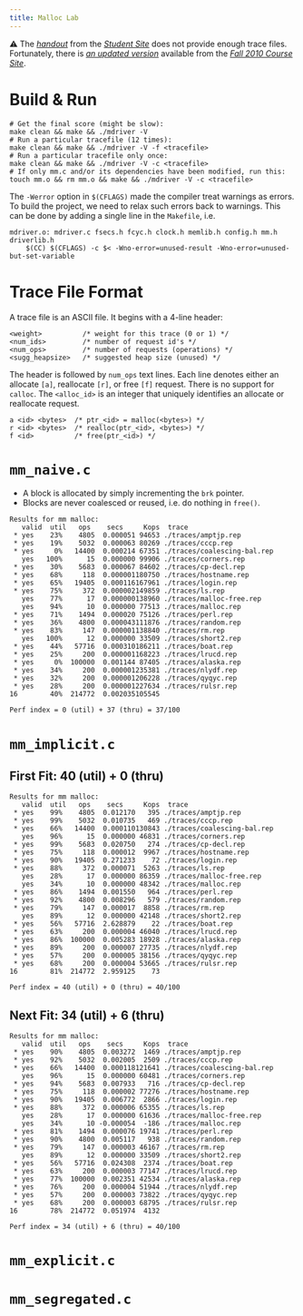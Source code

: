 ```yaml
---
title: Malloc Lab
---
```


⚠️ The [*handout*](http://csapp.cs.cmu.edu/3e/malloclab-handout.tar) from the [*Student Site*](http://csapp.cs.cmu.edu/3e/labs.html) does not provide enough trace files. Fortunately, there is [*an updated version*](https://www.cs.cmu.edu/afs/cs/academic/class/15213-f10/www/labs/malloclab-handout.tar) available from the [*Fall 2010 Course Site*](http://www.cs.cmu.edu/afs/cs/academic/class/15213-f10/www/assignments.html).

# Build & Run

```shell
# Get the final score (might be slow):
make clean && make && ./mdriver -V
# Run a particular tracefile (12 times):
make clean && make && ./mdriver -V -f <tracefile>
# Run a particular tracefile only once:
make clean && make && ./mdriver -V -c <tracefile>
# If only mm.c and/or its dependencies have been modified, run this:
touch mm.o && rm mm.o && make && ./mdriver -V -c <tracefile>
```

The `-Werror` option in `$(CFLAGS)` made the compiler treat warnings as errors. To build the project, we need to relax such errors back to warnings. This can be done by adding a single line in the `Makefile`, i.e.

```make
mdriver.o: mdriver.c fsecs.h fcyc.h clock.h memlib.h config.h mm.h driverlib.h
	$(CC) $(CFLAGS) -c $< -Wno-error=unused-result -Wno-error=unused-but-set-variable
```

# Trace File Format

A trace file is an ASCII file. It begins with a 4-line header:

```
<weight>          /* weight for this trace (0 or 1) */
<num_ids>         /* number of request id's */
<num_ops>         /* number of requests (operations) */
<sugg_heapsize>   /* suggested heap size (unused) */
```

The header is followed by `num_ops` text lines. Each line denotes either an allocate `[a]`, reallocate `[r]`, or free `[f]` request.
There is no support for `calloc`.
The `<alloc_id>` is an integer that uniquely identifies an allocate or reallocate request.  

```
a <id> <bytes>  /* ptr_<id> = malloc(<bytes>) */
r <id> <bytes>  /* realloc(ptr_<id>, <bytes>) */ 
f <id>          /* free(ptr_<id>) */
```

# `mm_naive.c`

- A block is allocated by simply incrementing the `brk` pointer.
- Blocks are never coalesced or reused, i.e. do nothing in `free()`.

```
Results for mm malloc:
   valid  util   ops    secs     Kops  trace
 * yes    23%    4805  0.000051 94653 ./traces/amptjp.rep
 * yes    19%    5032  0.000063 80269 ./traces/cccp.rep
 * yes     0%   14400  0.000214 67351 ./traces/coalescing-bal.rep
   yes   100%      15  0.000000 99906 ./traces/corners.rep
 * yes    30%    5683  0.000067 84602 ./traces/cp-decl.rep
 * yes    68%     118  0.000001180750 ./traces/hostname.rep
 * yes    65%   19405  0.000116167961 ./traces/login.rep
 * yes    75%     372  0.000002149859 ./traces/ls.rep
   yes    77%      17  0.000000138960 ./traces/malloc-free.rep
   yes    94%      10  0.000000 77513 ./traces/malloc.rep
 * yes    71%    1494  0.000020 75126 ./traces/perl.rep
 * yes    36%    4800  0.000043111876 ./traces/random.rep
 * yes    83%     147  0.000001138840 ./traces/rm.rep
   yes   100%      12  0.000000 33509 ./traces/short2.rep
 * yes    44%   57716  0.000310186211 ./traces/boat.rep
 * yes    25%     200  0.000001168223 ./traces/lrucd.rep
 * yes     0%  100000  0.001144 87405 ./traces/alaska.rep
 * yes    34%     200  0.000001235381 ./traces/nlydf.rep
 * yes    32%     200  0.000001206228 ./traces/qyqyc.rep
 * yes    28%     200  0.000001227634 ./traces/rulsr.rep
16        40%  214772  0.002035105545

Perf index = 0 (util) + 37 (thru) = 37/100
```

# `mm_implicit.c`

## First Fit: 40 (util) + 0 (thru)

```
Results for mm malloc:
   valid  util   ops    secs     Kops  trace
 * yes    99%    4805  0.012170   395 ./traces/amptjp.rep
 * yes    99%    5032  0.010735   469 ./traces/cccp.rep
 * yes    66%   14400  0.000110130843 ./traces/coalescing-bal.rep
   yes    96%      15  0.000000 46831 ./traces/corners.rep
 * yes    99%    5683  0.020750   274 ./traces/cp-decl.rep
 * yes    75%     118  0.000012  9967 ./traces/hostname.rep
 * yes    90%   19405  0.271233    72 ./traces/login.rep
 * yes    88%     372  0.000071  5263 ./traces/ls.rep
   yes    28%      17  0.000000 86359 ./traces/malloc-free.rep
   yes    34%      10  0.000000 48342 ./traces/malloc.rep
 * yes    86%    1494  0.001550   964 ./traces/perl.rep
 * yes    92%    4800  0.008296   579 ./traces/random.rep
 * yes    79%     147  0.000017  8858 ./traces/rm.rep
   yes    89%      12  0.000000 42148 ./traces/short2.rep
 * yes    56%   57716  2.628879    22 ./traces/boat.rep
 * yes    63%     200  0.000004 46040 ./traces/lrucd.rep
 * yes    86%  100000  0.005283 18928 ./traces/alaska.rep
 * yes    89%     200  0.000007 27735 ./traces/nlydf.rep
 * yes    57%     200  0.000005 38156 ./traces/qyqyc.rep
 * yes    68%     200  0.000004 53665 ./traces/rulsr.rep
16        81%  214772  2.959125    73

Perf index = 40 (util) + 0 (thru) = 40/100
```

## Next Fit: 34 (util) + 6 (thru)

```
Results for mm malloc:
   valid  util   ops    secs     Kops  trace
 * yes    90%    4805  0.003272  1469 ./traces/amptjp.rep
 * yes    92%    5032  0.002005  2509 ./traces/cccp.rep
 * yes    66%   14400  0.000118121641 ./traces/coalescing-bal.rep
   yes    96%      15  0.000000 60481 ./traces/corners.rep
 * yes    94%    5683  0.007933   716 ./traces/cp-decl.rep
 * yes    75%     118  0.000002 77276 ./traces/hostname.rep
 * yes    90%   19405  0.006772  2866 ./traces/login.rep
 * yes    88%     372  0.000006 65355 ./traces/ls.rep
   yes    28%      17  0.000000 61636 ./traces/malloc-free.rep
   yes    34%      10 -0.000054  -186 ./traces/malloc.rep
 * yes    81%    1494  0.000076 19741 ./traces/perl.rep
 * yes    90%    4800  0.005117   938 ./traces/random.rep
 * yes    79%     147  0.000003 46167 ./traces/rm.rep
   yes    89%      12  0.000000 33509 ./traces/short2.rep
 * yes    56%   57716  0.024308  2374 ./traces/boat.rep
 * yes    63%     200  0.000003 77147 ./traces/lrucd.rep
 * yes    77%  100000  0.002351 42534 ./traces/alaska.rep
 * yes    76%     200  0.000004 51944 ./traces/nlydf.rep
 * yes    57%     200  0.000003 73822 ./traces/qyqyc.rep
 * yes    68%     200  0.000003 68795 ./traces/rulsr.rep
16        78%  214772  0.051974  4132

Perf index = 34 (util) + 6 (thru) = 40/100
```

# `mm_explicit.c`



# `mm_segregated.c`

